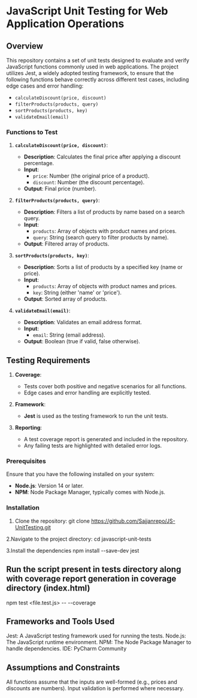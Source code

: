 # JavaScript Unit Testing for Web Application Operations

## Overview

This repository contains a set of unit tests designed to evaluate and verify JavaScript functions commonly used in web applications. The project utilizes Jest, a widely adopted testing framework, to ensure that the following functions behave correctly across different test cases, including edge cases and error handling:

- `calculateDiscount(price, discount)`
- `filterProducts(products, query)`
- `sortProducts(products, key)`
- `validateEmail(email)`

### Functions to Test

1. **`calculateDiscount(price, discount)`**: 
   - **Description**: Calculates the final price after applying a discount percentage.
   - **Input**: 
     - `price`: Number (the original price of a product).
     - `discount`: Number (the discount percentage).
   - **Output**: Final price (number).

2. **`filterProducts(products, query)`**: 
   - **Description**: Filters a list of products by name based on a search query.
   - **Input**: 
     - `products`: Array of objects with product names and prices.
     - `query`: String (search query to filter products by name).
   - **Output**: Filtered array of products.

3. **`sortProducts(products, key)`**: 
   - **Description**: Sorts a list of products by a specified key (name or price).
   - **Input**: 
     - `products`: Array of objects with product names and prices.
     - `key`: String (either 'name' or 'price').
   - **Output**: Sorted array of products.

4. **`validateEmail(email)`**: 
   - **Description**: Validates an email address format.
   - **Input**: 
     - `email`: String (email address).
   - **Output**: Boolean (true if valid, false otherwise).

## Testing Requirements

1. **Coverage**: 
   - Tests cover both positive and negative scenarios for all functions.
   - Edge cases and error handling are explicitly tested.
   
2. **Framework**:
   - **Jest** is used as the testing framework to run the unit tests.
   
4. **Reporting**:
   - A test coverage report is generated and included in the repository.
   - Any failing tests are highlighted with detailed error logs.


### Prerequisites

Ensure that you have the following installed on your system:

- **Node.js**: Version 14 or later.
- **NPM**: Node Package Manager, typically comes with Node.js.

### Installation

1. Clone the repository:
   git clone https://github.com/Sajjanrepo/JS-UnitTesting.git
   
2.Navigate to the project directory:
   cd javascript-unit-tests
   
3.Install the dependencies
   npm install --save-dev jest

## Run the script present in tests directory along with coverage report generation in coverage directory (index.html)
   npm test <file.test.js> -- --coverage

## Frameworks and Tools Used
   Jest: A JavaScript testing framework used for running the tests.
   Node.js: The JavaScript runtime environment.
   NPM: The Node Package Manager to handle dependencies.
   IDE: PyCharm Community

## Assumptions and Constraints
   All functions assume that the inputs are well-formed (e.g., prices and discounts are numbers). 
   Input validation is performed where necessary.
      
   

   
   
